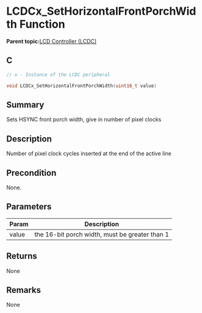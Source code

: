 # LCDCx\_SetHorizontalFrontPorchWidth Function

**Parent topic:**[LCD Controller \(LCDC\)](GUID-6C399A67-3956-464B-9055-02C390FC3228.md)

## C

```c
// x - Instance of the LCDC peripheral

void LCDCx_SetHorizontalFrontPorchWidth(uint16_t value)
```

## Summary

Sets HSYNC front porch width, give in number of pixel clocks

## Description

Number of pixel clock cycles inserted at the end of the active line

## Precondition

None.

## Parameters

|Param|Description|
|-----|-----------|
|value|the 16-bit porch width, must be greater than 1|

## Returns

None

## Remarks

None

